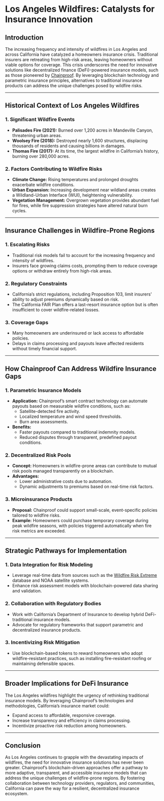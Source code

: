 # Los Angeles Wildfires: Catalysts for Insurance Innovation

## Introduction

The increasing frequency and intensity of wildfires in Los Angeles and across California have catalyzed a homeowners insurance crisis. Traditional insurers are retreating from high-risk areas, leaving homeowners without viable options for coverage. This crisis underscores the need for innovative solutions like decentralized finance (DeFi)-powered insurance models, such as those pioneered by [Chainproof](../ai/chainproof.md). By leveraging blockchain technology and parametric insurance principles, alternatives to traditional insurance products can address the unique challenges posed by wildfire risks.

***

## Historical Context of Los Angeles Wildfires

### 1. **Significant Wildfire Events**

* **Palisades Fire (2021):** Burned over 1,200 acres in Mandeville Canyon, threatening urban areas.
* **Woolsey Fire (2018):** Destroyed nearly 1,600 structures, displacing thousands of residents and causing billions in damages.
* **Thomas Fire (2017):** At its time, the largest wildfire in California’s history, burning over 280,000 acres.

### 2. **Factors Contributing to Wildfire Risks**

* **Climate Change:** Rising temperatures and prolonged droughts exacerbate wildfire conditions.
* **Urban Expansion:** Increasing development near wildland areas creates a Wildland-Urban Interface (WUI), heightening vulnerability.
* **Vegetation Management:** Overgrown vegetation provides abundant fuel for fires, while fire suppression strategies have altered natural burn cycles.

***

## Insurance Challenges in Wildfire-Prone Regions

### 1. **Escalating Risks**

* Traditional risk models fail to account for the increasing frequency and intensity of wildfires.
* Insurers face growing claims costs, prompting them to reduce coverage options or withdraw entirely from high-risk areas.

### 2. **Regulatory Constraints**

* California’s strict regulations, including Proposition 103, limit insurers' ability to adjust premiums dynamically based on risk.
* The California FAIR Plan offers a last-resort insurance option but is often insufficient to cover wildfire-related losses.

### 3. **Coverage Gaps**

* Many homeowners are underinsured or lack access to affordable policies.
* Delays in claims processing and payouts leave affected residents without timely financial support.

***

## How Chainproof Can Address Wildfire Insurance Gaps

### 1. **Parametric Insurance Models**

* **Application:** Chainproof’s smart contract technology can automate payouts based on measurable wildfire conditions, such as:
  * Satellite-detected fire activity.
  * Localized temperature and wind speed thresholds.
  * Burn area assessments.
* **Benefits:**
  * Faster payouts compared to traditional indemnity models.
  * Reduced disputes through transparent, predefined payout conditions.

### 2. **Decentralized Risk Pools**

* **Concept:** Homeowners in wildfire-prone areas can contribute to mutual risk pools managed transparently on a blockchain.
* **Advantages:**
  * Lower administrative costs due to automation.
  * Dynamic adjustments to premiums based on real-time risk factors.

### 3. **Microinsurance Products**

* **Proposal:** Chainproof could support small-scale, event-specific policies tailored to wildfire risks.
* **Example:** Homeowners could purchase temporary coverage during peak wildfire seasons, with policies triggered automatically when fire risk metrics are exceeded.

***

## Strategic Pathways for Implementation

### 1. **Data Integration for Risk Modeling**

* Leverage real-time data from sources such as the [Wildfire Risk Extreme](wildfire_risk_extreme.md) database and NOAA satellite systems.
* Enhance risk assessment models with blockchain-powered data sharing and validation.

### 2. **Collaboration with Regulatory Bodies**

* Work with California’s Department of Insurance to develop hybrid DeFi-traditional insurance models.
* Advocate for regulatory frameworks that support parametric and decentralized insurance products.

### 3. **Incentivizing Risk Mitigation**

* Use blockchain-based tokens to reward homeowners who adopt wildfire-resistant practices, such as installing fire-resistant roofing or maintaining defensible spaces.

***

## Broader Implications for DeFi Insurance

The Los Angeles wildfires highlight the urgency of rethinking traditional insurance models. By leveraging Chainproof’s technologies and methodologies, California’s insurance market could:

* Expand access to affordable, responsive coverage.
* Increase transparency and efficiency in claims processing.
* Incentivize proactive risk reduction among homeowners.

***

## Conclusion

As Los Angeles continues to grapple with the devastating impacts of wildfires, the need for innovative insurance solutions has never been greater. Chainproof’s blockchain-driven approaches offer a pathway to more adaptive, transparent, and accessible insurance models that can address the unique challenges of wildfire-prone regions. By fostering collaboration between technology providers, regulators, and communities, California can pave the way for a resilient, decentralized insurance ecosystem.
